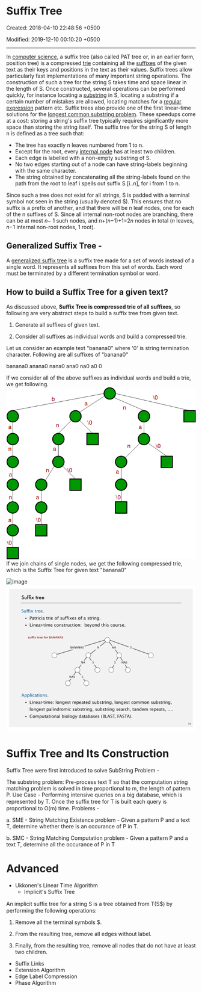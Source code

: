 # Suffix Tree

Created: 2018-04-10 22:48:56 +0500

Modified: 2019-12-10 00:10:20 +0500

---

In [computer science](https://en.wikipedia.org/wiki/Computer_science), a suffix tree (also called PAT tree or, in an earlier form, position tree) is a compressed [trie](https://en.wikipedia.org/wiki/Trie) containing all the [suffixes](https://en.wikipedia.org/wiki/Suffix_(computer_science)) of the given text as their keys and positions in the text as their values. Suffix trees allow particularly fast implementations of many important string operations.
The construction of such a tree for the string S takes time and space linear in the length of S. Once constructed, several operations can be performed quickly, for instance locating a [substring](https://en.wikipedia.org/wiki/Substring) in S, locating a substring if a certain number of mistakes are allowed, locating matches for a [regular expression](https://en.wikipedia.org/wiki/Regular_expression) pattern etc. Suffix trees also provide one of the first linear-time solutions for the [longest common substring problem](https://en.wikipedia.org/wiki/Longest_common_substring_problem). These speedups come at a cost: storing a string's suffix tree typically requires significantly more space than storing the string itself.
The suffix tree for the string S of length n is defined as a tree such that:

- The tree has exactly n leaves numbered from 1 to n.
- Except for the root, every [internal node](https://en.wikipedia.org/wiki/Tree_(data_structure)#Terminology) has at least two children.
- Each edge is labelled with a non-empty substring of S.
- No two edges starting out of a node can have string-labels beginning with the same character.
- The string obtained by concatenating all the string-labels found on the path from the root to leaf i spells out suffix S [i..n], for i from 1 to n.

Since such a tree does not exist for all strings, S is padded with a terminal symbol not seen in the string (usually denoted $). This ensures that no suffix is a prefix of another, and that there will be n leaf nodes, one for each of the n suffixes of S. Since all internal non-root nodes are branching, there can be at most *n*− 1 such nodes, and *n*+(*n*−1)+1=2*n* nodes in total (*n* leaves, *n*−1 internal non-root nodes, 1 root).

## Generalized Suffix Tree -

A [generalized suffix tree](https://en.wikipedia.org/wiki/Generalized_suffix_tree) is a suffix tree made for a set of words instead of a single word. It represents all suffixes from this set of words. Each word must be terminated by a different termination symbol or word.

## How to build a Suffix Tree for a given text?

As discussed above, **Suffix Tree is compressed trie of all suffixes**, so following are very abstract steps to build a suffix tree from given text.

1) Generate all suffixes of given text.

2) Consider all suffixes as individual words and build a compressed trie.

Let us consider an example text "banana0" where '0' is string termination character. Following are all suffixes of "banana0"

banana0
anana0
nana0
ana0
na0
a0
0

If we consider all of the above suffixes as individual words and build a trie, we get following.
![image](media/Suffix-Tree-image1.png)
If we join chains of single nodes, we get the following compressed trie, which is the Suffix Tree for given text "banana0"

![image](media/Suffix-Tree-image2.png)
![image](media/Suffix-Tree-image3.png)

# Suffix Tree and Its Construction

Suffix Tree were first introduced to solve SubString Problem -

The substring problem: Pre-process text T so that the computation string matching problem is solved in time proportional to m, the length of pattern P.
Use Case - Performing intensive queries on a big database, which is represented by T. Once the suﬃx tree for T is built each query is proportional to O(m) time.
Problems -

a.  SME - String Matching Existence problem - Given a pattern P and a text T, determine whether there is an occurance of P in T.

b.  SMC - String Matching Computation problem - Given a pattern P and a text T, determine all the occurance of P in T

# Advanced

- Ukkonen's Linear Time Algorithm
  - Implicit's Suffix Tree

An implicit suﬃx tree for a string S is a tree obtained from T(S$) by performing the following operations:

1. Remove all the terminal symbols $.

2. From the resulting tree, remove all edges without label.

3. Finally, from the resulting tree, remove all nodes that do not have at least two children.

- Suffix Links
- Extension Algorithm
- Edge Label Compression
- Phase Algorithm
